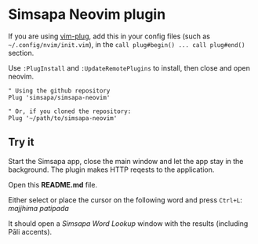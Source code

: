 # Simsapa Neovim plugin

If you are using [vim-plug](https://github.com/junegunn/vim-plug), add this in your config files (such as `~/.config/nvim/init.vim`), in the `call plug#begin() ... call plug#end()` section.

Use `:PlugInstall` and `:UpdateRemotePlugins` to install, then close and open neovim.

``` vim-script
" Using the github repository
Plug 'simsapa/simsapa-neovim'

" Or, if you cloned the repository:
Plug '~/path/to/simsapa-neovim'
```

## Try it

Start the Simsapa app, close the main window and let the app stay in the
background. The plugin makes HTTP reqests to the application.

Open this **README.md** file.

Either select or place the cursor on the following word and press `Ctrl+L`: _majjhima patipada_

It should open a _Simsapa Word Lookup_ window with the results (including Pāli accents).

